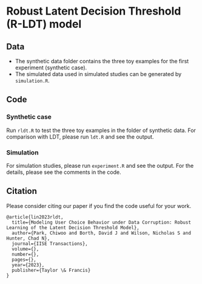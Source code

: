 # Robust Latent Decision Threshold (R-LDT) model

## Data
* The synthetic data folder contains the three toy examples for the first experiment (synthetic case).
* The simulated data used in simulated studies can be generated by ```simulation.R```.

## Code
### Synthetic case
Run ```rldt.R``` to test the three toy examples in the folder of synthetic data.
For comparison with LDT, please run ```ldt.R``` and see the output.

### Simulation 
For simulation studies, please run ```experiment.R``` and see the output. For the details, please see the comments in the code.

## Citation
Please consider citing our paper if you find the code useful for your work.

```
@article{lin2023rldt,
  title={Modeling User Choice Behavior under Data Corruption: Robust Learning of the Latent Decision Threshold Model},
  author={Park, Chiwoo and Borth, David J and Wilson, Nicholas S and Hunter, Chad N},
  journal={IISE Transactions},
  volume={},
  number={},
  pages={},
  year={2023},
  publisher={Taylor \& Francis}
}
```


